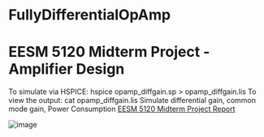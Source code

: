 # FullyDifferentialOpAmp
EESM 5120 Midterm Project - Amplifier Design
===============================================
To simulate via HSPICE:
    hspice opamp_diffgain.sp > opamp_diffgain.lis
To view the output:
    cat opamp_diffgain.lis
Simulate differential gain, common mode gain, Power Consumption 
<a href="https://github.com/samlam723/FullyDifferentialOpAmp/blob/main/EESM5120_midterm_project_report.pdf" target="_blank">EESM 5120 Midterm Project Report</a>

![image](https://user-images.githubusercontent.com/32325433/113855162-4d418d00-97d2-11eb-9c23-b351de93a286.png)
